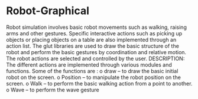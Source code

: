 # Robot-Graphical
Robot simulation involves basic robot movements such as walking, raising arms and other gestures. Specific interactive actions such as picking up objects or placing objects on a table are also implemented through an action list. The glut libraries are used to draw the basic structure of the robot and perform the basic gestures by coordination and relative motion. The robot actions are selected and controlled by the user.
DESCRIPTION:
The different actions are implemented through various modules and functions. Some of the functions are  :
o	draw – to draw the basic initial robot on the screen.
o	Position – to manipulate the robot position on the screen.
o	Walk – to perform the basic walking action from a point to another.
o	Wave – to perform the wave gesture
